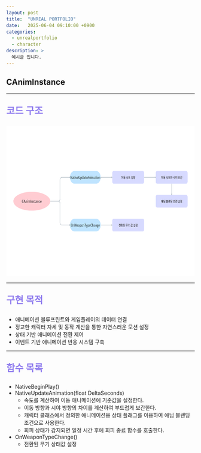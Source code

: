 ```yaml
---
layout: post
title:  "UNREAL PORTFOLIO"
date:   2025-06-04 09:10:00 +0900
categories:
  - unrealportfolio
  - character
description: >
  예시글 입니다.
---
```

## CAnimInstance

---

<p style = "color:#8f7cee; font-size:25px; font-weight:bold">
코드 구조
</p>

<img src = "/assets/img/unrealportfolio/CAnimInstance.png" width = "1000" height = "400">

---

<p style = "color:#8f7cee; font-size:25px; font-weight:bold">
구현 목적
</p>

- 애니메이션 블루프린트와 게임플레이의 데이터 연결
- 정교한 캐릭터 자세 및 동작 계산을 통한 자연스러운 모션 설정
- 상태 기반 애니메이션 전환 제어
- 이벤트 기반 애니메이션 반응 시스템 구축

---

<p style = "color:#8f7cee; font-size:25px; font-weight:bold">
함수 목록
</p>

- NativeBeginPlay()
- NativeUpdateAnimation(float DeltaSeconds)
  - 속도를 계산하여 이동 애니메이션에 기준값을 설정한다.
  - 이동 방향과 시야 방향의 차이를 계산하여 부드럽게 보간한다.
  - 캐릭터 클래스에서 정의한 애니메이션용 상태 플래그를 이용하여 애님 블렌딩 조건으로 사용한다.
  - 회피 상태가 감지되면 일정 시간 후에 회피 종료 함수를 호출한다.
- OnWeaponTypeChange()
  - 전환된 무기 상태값 설정
